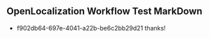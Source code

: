 ## OpenLocalization Workflow Test MarkDown
* f902db64-697e-4041-a22b-be6c2bb29d21 thanks!

<!--HONumber=Aug16_HO4-->


